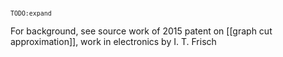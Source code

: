 <sup>`TODO:expand`</sup>

For background, see source work of 2015 patent on [[graph cut approximation]], work in electronics by I. T. Frisch 

<!--
@book{book:frisch94,
   title =     {Network Management and Control: Volume 2},
   author =    {Ivan T. Frisch, Manu Malek, Shivendra S. Panwar (auth.), Ivan T. Frisch, Manu Malek, Shivendra S. Panwar (eds.)},
   publisher = {Springer US},
   isbn =      {978-1-4899-1300-5,978-1-4899-1298-5},
   year =      {1994},
   edition =   {1}
-->